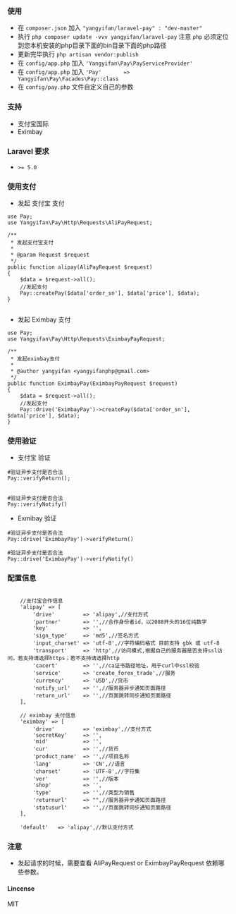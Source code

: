 ### 使用

* 在 ``` composer.json ``` 加入 ``` "yangyifan/laravel-pay" : "dev-master" ```
* 执行 ``` php composer update -vvv yangyifan/laravel-pay ``` 注意 ```php``` 必须定位到您本机安装的php目录下面的bin目录下面的php路径
* 更新完毕执行 ``` php artisan vendor:publish ``` 
* 在 ``` config/app.php ``` 加入 ``` 'Yangyifan\Pay\PayServiceProvider' ```
* 在 ``` config/app.php ``` 加入 ``` 'Pay'       => Yangyifan\Pay\Facades\Pay::class ```
* 在 ``` config/pay.php ``` 文件自定义自己的参数


### 支持

* 支付宝国际
* Eximbay

### Laravel 要求
* ``` >= 5.0 ``` 

### 使用支付

* 发起 支付宝 支付

```
use Pay;
use Yangyifan\Pay\Http\Requests\AliPayRequest;

/**
 * 发起支付宝支付
 *
 * @param Request $request
 */
public function alipay(AliPayRequest $request)
{
    $data = $request->all();
    //发起支付
    Pay::createPay($data['order_sn'], $data['price'], $data);
}
    
```

* 发起 Eximbay 支付

```
use Pay;
use Yangyifan\Pay\Http\Requests\EximbayPayRequest;

/**
 * 发起eximbay支付
 *
 * @author yangyifan <yangyifanphp@gmail.com>
 */
public function EximbayPay(EximbayPayRequest $request)
{
    $data = $request->all();
    //发起支付
    Pay::drive('EximbayPay')->createPay($data['order_sn'], $data['price'], $data);
}

```

### 使用验证

* 支付宝 验证

```
#验证异步支付是否合法
Pay::verifyReturn();


#验证异步支付是否合法
Pay::verifyNotify()

```

* Exmibay 验证

```
#验证异步支付是否合法
Pay::drive('EximbayPay')->verifyReturn()

#验证异步支付是否合法
Pay::drive('EximbayPay')->verifyNotify()

```

### 配置信息

```

    //支付宝合作信息
    'alipay' => [
        'drive'         => 'alipay',//支付方式
        'partner'       => '',//合作身份者id，以2088开头的16位纯数字
        'key'           => '',
        'sign_type'     => 'md5',//签名方式
        'input_charset' => 'utf-8',//字符编码格式 目前支持 gbk 或 utf-8
        'transport'     => 'http',//访问模式,根据自己的服务器是否支持ssl访问，若支持请选择https；若不支持请选择http
        'cacert'        => '',//ca证书路径地址，用于curl中ssl校验
        'service'       => 'create_forex_trade',//服务
        'currency'      => 'USD',//货币
        'notify_url'    => '',//服务器异步通知页面路径
        'return_url'    => '',//页面跳转同步通知页面路径
    ],

    // eximbay 支付信息
    'eximbay' => [
        'drive'         => 'eximbay',//支付方式
        'secretKey'     => '',
        'mid'           => '',
        'cur'           => '',//货币
        'product_name'  => '',//项目名称
        'lang'          => 'CN',//语言
        'charset'       => 'UTF-8',//字符集
        'ver'           => '',//版本
        'shop'          => '',
        'type'          => '',//类型为销售
        'returnurl'     => "",//服务器异步通知页面路径
        'statusurl'     => '',//页面跳转同步通知页面路径
    ],

    'default'   => 'alipay',//默认支付方式

```


### 注意

* 发起请求的时候，需要查看 AliPayRequest or EximbayPayRequest 依赖哪些参数。


#### Lincense 

MIT
